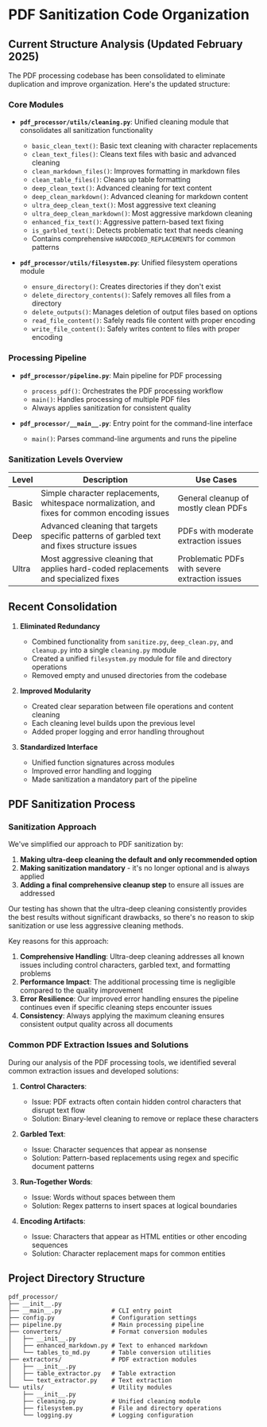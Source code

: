 # PDF Sanitization Code Organization

## Current Structure Analysis (Updated February 2025)

The PDF processing codebase has been consolidated to eliminate duplication and improve organization. Here's the updated structure:

### Core Modules

- **`pdf_processor/utils/cleaning.py`**: Unified cleaning module that consolidates all sanitization functionality
  - `basic_clean_text()`: Basic text cleaning with character replacements
  - `clean_text_files()`: Cleans text files with basic and advanced cleaning
  - `clean_markdown_files()`: Improves formatting in markdown files
  - `clean_table_files()`: Cleans up table formatting
  - `deep_clean_text()`: Advanced cleaning for text content
  - `deep_clean_markdown()`: Advanced cleaning for markdown content
  - `ultra_deep_clean_text()`: Most aggressive text cleaning
  - `ultra_deep_clean_markdown()`: Most aggressive markdown cleaning
  - `enhanced_fix_text()`: Aggressive pattern-based text fixing
  - `is_garbled_text()`: Detects problematic text that needs cleaning
  - Contains comprehensive `HARDCODED_REPLACEMENTS` for common patterns

- **`pdf_processor/utils/filesystem.py`**: Unified filesystem operations module
  - `ensure_directory()`: Creates directories if they don't exist
  - `delete_directory_contents()`: Safely removes all files from a directory
  - `delete_outputs()`: Manages deletion of output files based on options
  - `read_file_content()`: Safely reads file content with proper encoding
  - `write_file_content()`: Safely writes content to files with proper encoding

### Processing Pipeline

- **`pdf_processor/pipeline.py`**: Main pipeline for PDF processing
  - `process_pdf()`: Orchestrates the PDF processing workflow
  - `main()`: Handles processing of multiple PDF files
  - Always applies sanitization for consistent quality

- **`pdf_processor/__main__.py`**: Entry point for the command-line interface
  - `main()`: Parses command-line arguments and runs the pipeline

### Sanitization Levels Overview

| Level | Description | Use Cases |
|-------|-------------|-----------|
| Basic | Simple character replacements, whitespace normalization, and fixes for common encoding issues | General cleanup of mostly clean PDFs |
| Deep | Advanced cleaning that targets specific patterns of garbled text and fixes structure issues | PDFs with moderate extraction issues |
| Ultra | Most aggressive cleaning that applies hard-coded replacements and specialized fixes | Problematic PDFs with severe extraction issues |

## Recent Consolidation

1. **Eliminated Redundancy**
   - Combined functionality from `sanitize.py`, `deep_clean.py`, and `cleanup.py` into a single `cleaning.py` module
   - Created a unified `filesystem.py` module for file and directory operations
   - Removed empty and unused directories from the codebase

2. **Improved Modularity**
   - Created clear separation between file operations and content cleaning
   - Each cleaning level builds upon the previous level
   - Added proper logging and error handling throughout

3. **Standardized Interface**
   - Unified function signatures across modules
   - Improved error handling and logging
   - Made sanitization a mandatory part of the pipeline

## PDF Sanitization Process

### Sanitization Approach

We've simplified our approach to PDF sanitization by:

1. **Making ultra-deep cleaning the default and only recommended option**
2. **Making sanitization mandatory** - it's no longer optional and is always applied
3. **Adding a final comprehensive cleanup step** to ensure all issues are addressed

Our testing has shown that the ultra-deep cleaning consistently provides the best results without significant drawbacks, so there's no reason to skip sanitization or use less aggressive cleaning methods.

Key reasons for this approach:

1. **Comprehensive Handling**: Ultra-deep cleaning addresses all known issues including control characters, garbled text, and formatting problems
2. **Performance Impact**: The additional processing time is negligible compared to the quality improvement
3. **Error Resilience**: Our improved error handling ensures the pipeline continues even if specific cleaning steps encounter issues
4. **Consistency**: Always applying the maximum cleaning ensures consistent output quality across all documents

### Common PDF Extraction Issues and Solutions

During our analysis of the PDF processing tools, we identified several common extraction issues and developed solutions:

1. **Control Characters**: 
   - Issue: PDF extracts often contain hidden control characters that disrupt text flow
   - Solution: Binary-level cleaning to remove or replace these characters

2. **Garbled Text**:
   - Issue: Character sequences that appear as nonsense
   - Solution: Pattern-based replacements using regex and specific document patterns

3. **Run-Together Words**:
   - Issue: Words without spaces between them
   - Solution: Regex patterns to insert spaces at logical boundaries

4. **Encoding Artifacts**:
   - Issue: Characters that appear as HTML entities or other encoding sequences
   - Solution: Character replacement maps for common entities

## Project Directory Structure

```
pdf_processor/
├── __init__.py
├── __main__.py              # CLI entry point
├── config.py                # Configuration settings
├── pipeline.py              # Main processing pipeline
├── converters/              # Format conversion modules
│   ├── __init__.py
│   ├── enhanced_markdown.py # Text to enhanced markdown
│   └── tables_to_md.py      # Table conversion utilities
├── extractors/              # PDF extraction modules
│   ├── __init__.py
│   ├── table_extractor.py   # Table extraction 
│   └── text_extractor.py    # Text extraction
└── utils/                   # Utility modules
    ├── __init__.py
    ├── cleaning.py          # Unified cleaning module
    ├── filesystem.py        # File and directory operations
    └── logging.py           # Logging configuration
```
